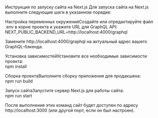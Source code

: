 Инструкция по запуску сайта на Next.js
Для запуска сайта на Next.js выполните следующие шаги в указанном порядке:

Настройка переменных окруженияСоздайте или отредактируйте файл .env в корне проекта и укажите URL для GraphQL API:  
NEXT_PUBLIC_BACKEND_URL=http://localhost:4000/graphql

Замените http://localhost:4000/graphql на актуальный адрес вашего GraphQL-бэкенда.

Установка зависимостейУстановите все необходимые зависимости проекта:  
npm install


Сборка проектаВыполните сборку приложения для продакшена:  
npm run build


Запуск сайтаЗапустите сервер Next.js для работы сайта:  
npm run start



После выполнения этих команд сайт будет доступен по адресу http://localhost:3000 (или другой порт, если он был настроен).